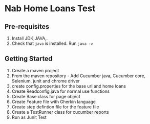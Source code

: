 # Nab Home Loans Test

## Pre-requisites

1. Install JDK,JAVA,. 
2. Check that `java` is installed. Run `java -v`

## Getting Started

1. Create a maven project 
2. From the maven repository - Add Cucumber java, Cucumber core, Selenium, junit and chrome driver 
3. create config.properties for the base url and home loans 
4. Create Readconfig.java for normal use functions
5. Create Base class for page object 
5. Create Feature file with Gherkin language
6. Create step defintion file for the feature file
7. Create a TestRunner class for cucumber reports 
8. Run as Junit Test 

